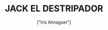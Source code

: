 ---
title: 'JACK EL DESTRIPADOR'
description: 'La identidad del autor del brutal de asesinato de cinco prostitutas del East End de Londres en 1888 sigue siendo un misterio que alimenta todo tipo de teorías más de un siglo después. De hecho, a pesar de haber transcurrido más de un siglo, los investigadores siguen intentando descubrir al asesino con las técnicas de ciencia criminal más adelantadas que existen.'
pubDate: '2024-03-29T01:20:51.613Z'
heroImage: '/destripador.webp'
categories: ['asesinatos', 'masacres','terror', 'mitologia', 'leyenda']
tags: ['asesino en serie', 'muertes', 'terror', 'Peliculas', 'femebicidios']
author: '["Iris Almaguer"]'
---